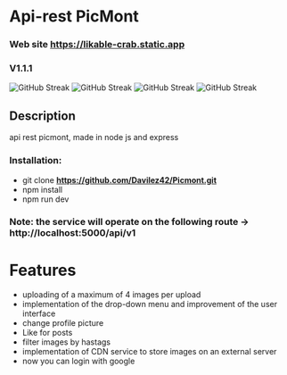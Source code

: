 # Api-rest PicMont

### Web site https://likable-crab.static.app

### V1.1.1
![GitHub Streak](https://img.shields.io/badge/javascript-yellow?style=for-the-badge&logo=javascript&logoColor=yellow&labelColor=5f6368)
![GitHub Streak](https://img.shields.io/badge/nodejs-green?style=for-the-badge&logo=nodedotjs&logoColor=green&labelColor=5f6368)
![GitHub Streak](https://img.shields.io/badge/postgres-blue?style=for-the-badge&logo=postgresql&logoColor=white&labelColor=5f6368)
![GitHub Streak](https://img.shields.io/badge/express-white?style=for-the-badge&logo=express&logoColor=white&labelColor=5f6368)

## Description
api rest picmont, made in node js and express

### Installation:
- git clone <b> https://github.com/Davilez42/Picmont.git </b>
- npm install
- npm run dev

### Note: the service will operate on the following route -> http://localhost:5000/api/v1</b>

# Features
- uploading of a maximum of 4 images per upload
- implementation of the drop-down menu and improvement of the user interface
- change profile picture
- Like for posts
- filter images by hastags
- implementation of CDN service to store images on an external server
- now you can login with google
